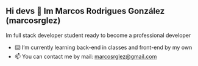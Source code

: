 ## Hi devs 👋 Im Marcos Rodrigues González (marcosrglez)

Im full stack developer student ready to become a professional developer
- ⌨️ I’m currently learning back-end in classes and front-end by my own
- 📫 You can contact me by mail: marcosrglez@gmail.com
